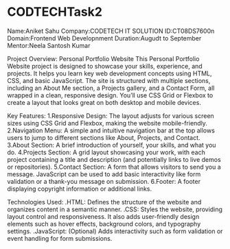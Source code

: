 # CODTECHTask2
Name:Aniket Sahu
Company:CODETECH IT SOLUTION
ID:CT08DS7600n
Domain:Frontend Web Developnment
Duration:Augudt to September
Mentor:Neela Santosh Kumar

Project Overview: Personal Portfolio Website
This Personal Portfolio Website project is designed to showcase your skills, experience, and projects. It helps you learn key web development concepts using HTML, CSS, and basic JavaScript. The site is structured with multiple sections, including an About Me section, a Projects gallery, and a Contact Form, all wrapped in a clean, responsive design. You’ll use CSS Grid or Flexbox to create a layout that looks great on both desktop and mobile devices.

Key Features:
1.Responsive Design: The layout adjusts for various screen sizes using CSS Grid and Flexbox, making the website mobile-friendly.
2.Navigation Menu: A simple and intuitive navigation bar at the top allows users to jump to different sections like About, Projects, and Contact.
3.About Section: A brief introduction of yourself, your skills, and what you do.
4.Projects Section: A grid layout showcasing your work, with each project containing a title and description (and potentially links to live demos or repositories).
5.Contact Section: A form that allows visitors to send you a message. JavaScript can be used to add basic interactivity like form validation or a thank-you message on submission.
6.Footer: A footer displaying copyright information or additional links.

Technologies Used:
.HTML: Defines the structure of the website and organizes content in a semantic manner.
.CSS: Styles the website, providing layout control and responsiveness. It also adds user-friendly design elements such as hover effects, background colors, and typography settings.
.JavaScript: (Optional) Adds interactivity such as form validation or event handling for form submissions.
